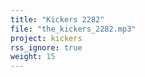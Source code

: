 ```yaml
---
title: "Kickers 2282"
file: "the_kickers_2282.mp3"
project: kickers
rss_ignore: true
weight: 15
---
```

